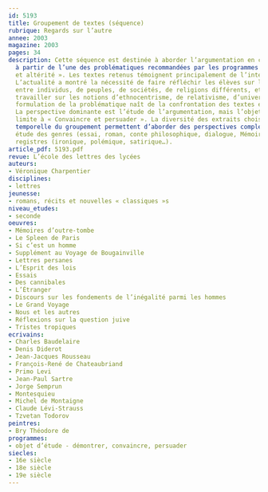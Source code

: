 ```yaml
---
id: 5193
title: Groupement de textes (séquence)
rubrique: Regards sur l’autre
annee: 2003
magazine: 2003
pages: 34
description: Cette séquence est destinée à aborder l’argumentation en classe de seconde
  à partir de l’une des problématiques recommandées par les programmes : « Littérature
  et altérité ». Les textes retenus témoignent principalement de l’intérêt pour l’étranger.
  L’actualité a montré la nécessité de faire réfléchir les élèves sur les rapports
  entre individus, de peuples, de sociétés, de religions différents, et de les faire
  travailler sur les notions d’ethnocentrisme, de relativisme, d’universalisme. La
  formulation de la problématique naît de la confrontation des textes et documents.
  La perspective dominante est l’étude de l’argumentation, mais l’objet d’étude se
  limite à « Convaincre et persuader ». La diversité des extraits choisis et l’amplitude
  temporelle du groupement permettent d’aborder des perspectives complémentaires :
  étude des genres (essai, roman, conte philosophique, dialogue, Mémoires…) et des
  registres (ironique, polémique, satirique…).
article_pdf: 5193.pdf
revue: L’école des lettres des lycées
auteurs:
- Véronique Charpentier
disciplines:
- lettres
jeunesse:
- romans, récits et nouvelles « classiques »s
niveau_etudes:
- seconde
oeuvres:
- Mémoires d’outre-tombe
- Le Spleen de Paris
- Si c’est un homme
- Supplément au Voyage de Bougainville
- Lettres persanes
- L’Esprit des lois
- Essais
- Des cannibales
- L’Étranger
- Discours sur les fondements de l’inégalité parmi les hommes
- Le Grand Voyage
- Nous et les autres
- Réflexions sur la question juive
- Tristes tropiques
ecrivains:
- Charles Baudelaire
- Denis Diderot
- Jean-Jacques Rousseau
- François-René de Chateaubriand
- Primo Levi
- Jean-Paul Sartre
- Jorge Semprun
- Montesquieu
- Michel de Montaigne
- Claude Lévi-Strauss
- Tzvetan Todorov
peintres:
- Bry Théodore de
programmes:
- objet d’étude - démontrer, convaincre, persuader
siecles:
- 16e siècle
- 18e siècle
- 19e siècle
---
```

